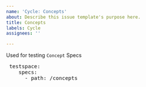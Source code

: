 ```yaml
---
name: 'Cycle: Concepts'
about: Describe this issue template's purpose here.
title: Concepts
labels: Cycle
assignees: ''

---
```


Used for testing `Concept` Specs
<pre>
 testspace:
    specs:
      - path: /concepts
</pre>
